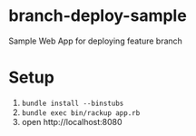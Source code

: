 branch-deploy-sample
====================

Sample Web App for deploying feature branch

# Setup

1. `bundle install --binstubs`
2. `bundle exec bin/rackup app.rb`
3. open http://localhost:8080
